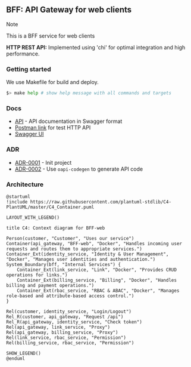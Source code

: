 ## BFF: API Gateway for web clients

> [!NOTE]
> 
> This is a BFF service for web clients
> 
> **HTTP REST API:** Implemented using 'chi' for optimal integration and high performance.

### Getting started

We use Makefile for build and deploy.

```bash
$> make help # show help message with all commands and targets
```

### Docs

- [API](./infrastructure/http/api/api.yaml) - API documentation in Swagger format
- [Postman link](./docs/postman/shortlink.postman_collection.json) for test HTTP API
- [Swagger UI](https://shortlink-org.gitlab.io/shortlink)

### ADR

- [ADR-0001](./docs/ADR/decisions/0001-init.md) - Init project
- [ADR-0002](./docs/ADR/decisions/0002-use-oapi-codegen.md) - Use `oapi-codegen` to generate API code

### Architecture

```plantuml
@startuml
!include https://raw.githubusercontent.com/plantuml-stdlib/C4-PlantUML/master/C4_Container.puml

LAYOUT_WITH_LEGEND()

title C4: Context diagram for BFF-web

Person(customer, "Customer", "Uses our service")
Container(api_gateway, "BFF-web", "Docker", "Handles incoming user requests and routes them to appropriate services.")
Container_Ext(identity_service, "Identity & User Management", "Docker", "Manages user identities and authentication.")
System_Boundary(bff, "Internal Services") {
    Container_Ext(link_service, "Link", "Docker", "Provides CRUD operations for links.")
    Container_Ext(billing_service, "Billing", "Docker", "Handles billing and payment operations.")
    Container_Ext(rbac_service, "RBAC & ABAC", "Docker", "Manages role-based and attribute-based access control.")
}

Rel(customer, identity_service, "Login/Logout")
Rel_R(customer, api_gateway, "Request /api")
Rel_R(api_gateway, identity_service, "Check token")
Rel(api_gateway, link_service, "Proxy")
Rel(api_gateway, billing_service, "Proxy")
Rel(link_service, rbac_service, "Permission")
Rel(billing_service, rbac_service, "Permission")

SHOW_LEGEND()
@enduml
```
